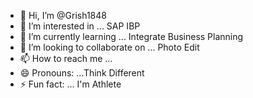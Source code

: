 - 👋 Hi, I’m @Grish1848
- 👀 I’m interested in ... SAP IBP 
- 🌱 I’m currently learning ... Integrate Business Planning
- 💞️ I’m looking to collaborate on ... Photo Edit
- 📫 How to reach me ...
- 😄 Pronouns: ...Think Different 
- ⚡ Fun fact: ... I'm Athlete

<!---
Siva5828/Siva5828 is a ✨ special ✨ repository because its `README.md` (this file) appears on your GitHub profile.
You can click the Preview link to take a look at your changes.
--->
